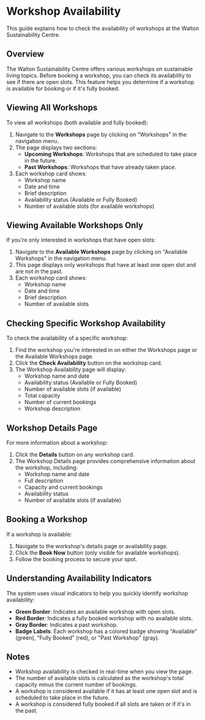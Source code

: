 # Workshop Availability

This guide explains how to check the availability of workshops at the Walton Sustainability Centre.

## Overview

The Walton Sustainability Centre offers various workshops on sustainable living topics. Before booking a workshop, you can check its availability to see if there are open slots. This feature helps you determine if a workshop is available for booking or if it's fully booked.

## Viewing All Workshops

To view all workshops (both available and fully booked):

1. Navigate to the **Workshops** page by clicking on "Workshops" in the navigation menu.
2. The page displays two sections:
   - **Upcoming Workshops**: Workshops that are scheduled to take place in the future.
   - **Past Workshops**: Workshops that have already taken place.
3. Each workshop card shows:
   - Workshop name
   - Date and time
   - Brief description
   - Availability status (Available or Fully Booked)
   - Number of available slots (for available workshops)

## Viewing Available Workshops Only

If you're only interested in workshops that have open slots:

1. Navigate to the **Available Workshops** page by clicking on "Available Workshops" in the navigation menu.
2. This page displays only workshops that have at least one open slot and are not in the past.
3. Each workshop card shows:
   - Workshop name
   - Date and time
   - Brief description
   - Number of available slots

## Checking Specific Workshop Availability

To check the availability of a specific workshop:

1. Find the workshop you're interested in on either the Workshops page or the Available Workshops page.
2. Click the **Check Availability** button on the workshop card.
3. The Workshop Availability page will display:
   - Workshop name and date
   - Availability status (Available or Fully Booked)
   - Number of available slots (if available)
   - Total capacity
   - Number of current bookings
   - Workshop description

## Workshop Details Page

For more information about a workshop:

1. Click the **Details** button on any workshop card.
2. The Workshop Details page provides comprehensive information about the workshop, including:
   - Workshop name and date
   - Full description
   - Capacity and current bookings
   - Availability status
   - Number of available slots (if available)

## Booking a Workshop

If a workshop is available:

1. Navigate to the workshop's details page or availability page.
2. Click the **Book Now** button (only visible for available workshops).
3. Follow the booking process to secure your spot.

## Understanding Availability Indicators

The system uses visual indicators to help you quickly identify workshop availability:

- **Green Border**: Indicates an available workshop with open slots.
- **Red Border**: Indicates a fully booked workshop with no available slots.
- **Gray Border**: Indicates a past workshop.
- **Badge Labels**: Each workshop has a colored badge showing "Available" (green), "Fully Booked" (red), or "Past Workshop" (gray).

## Notes

- Workshop availability is checked in real-time when you view the page.
- The number of available slots is calculated as the workshop's total capacity minus the current number of bookings.
- A workshop is considered available if it has at least one open slot and is scheduled to take place in the future.
- A workshop is considered fully booked if all slots are taken or if it's in the past.